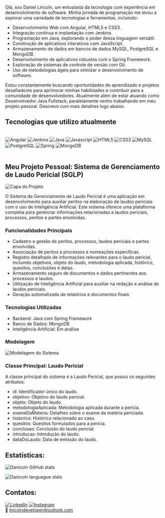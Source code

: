 Olá, sou Daniel Lincoln, um entusiasta da tecnologia com experiência em desenvolvimento de software. Minha jornada de programação me levou a explorar uma variedade de tecnologias e ferramentas, incluindo:

- Desenvolvimento Web com Angular, HTML5 e CSS3.
- Integração contínua e implantação com Jenkins.
- Programação em Java, explorando o poder dessa linguagem versátil.
- Construção de aplicativos interativos com JavaScript.
- Armazenamento de dados em bancos de dados MySQL, PostgreSQL e MongoDB.
- Desenvolvimento de aplicativos robustos com o Spring Framework.
- Exploração de sistemas de controle de versão com Git.
- Uso de metodologias ágeis para otimizar o desenvolvimento de software.

<p>Estou constantemente buscando oportunidades de aprendizado e projetos desafiadores para aprimorar minhas habilidades e contribuir para a comunidade de desenvolvedores. Atualmente além de estar atuando como Desenvolvedor Java Fullstack, paralelamente venho trabalhando em meu projeto pessoal. Descrevo com mais detalhes logo abaixo.</p>
 
## Tecnologias que utilizo atualmente

<div style="display: inline_block"><br/>
 <img align="center" alt="Angular" src="https://img.shields.io/badge/Angular-DD0031?style=for-the-badge&logo=angular&logoColor=white" />
 <img align="center" alt="Jenkins" src="https://img.shields.io/badge/Jenkins-D24939?style=for-the-badge&logo=Jenkins&logoColor=white" />
  <img align="center" alt="Java" src="https://img.shields.io/badge/Java-ED8B00?style=for-the-badge&logo=java&logoColor=white" />
  <img align="center" alt="Javascript" src="https://img.shields.io/badge/JavaScript-F7DF1E?style=for-the-badge&logo=javascript&logoColor=black" />
  <img align="center" alt="HTML5" src="https://img.shields.io/badge/HTML5-E34F26?style=for-the-badge&logo=html5&logoColor=white" />
  <img align="center" alt="CSS3" src="https://img.shields.io/badge/CSS3-1572B6?style=for-the-badge&logo=css3&logoColor=white" />
   <img align="center" alt="MySQL" src="https://img.shields.io/badge/MySQL-00000F?style=for-the-badge&logo=mysql&logoColor=white" />
  <img align="center" alt="PostgreSQL" src="https://img.shields.io/badge/PostgreSQL-316192?style=for-the-badge&logo=postgresql&logoColor=white" />
   <img align="center" alt="Spring" src="https://img.shields.io/badge/Spring-6DB33F?style=for-the-badge&logo=spring&logoColor=white" />
  <img align="center" alt="MongoDB" src="https://img.shields.io/badge/MongoDB-4EA94B?style=for-the-badge&logo=mongodb&logoColor=white" />
  </div><br/>

## Meu Projeto Pessoal: Sistema de Gerenciamento de Laudo Pericial (SGLP)

![Capa do Projeto](https://github.com/danicoln/sglp-ui/blob/main/src/assets/capa.jpeg)

O Sistema de Gerenciamento de Laudo Pericial é uma aplicação em desenvolvimento para auxiliar peritos na elaboração de laudos periciais com o uso de Inteligência Artificial. Este sistema oferece uma plataforma completa para gerenciar informações relacionadas a laudos periciais, processos, peritos e partes envolvidas.

### Funcionalidades Principais

- Cadastro e gestão de peritos, processos, laudos periciais e partes envolvidas.
- Associação de peritos a processos e nomeações específicas.
- Registro detalhado de informações relevantes para o laudo pericial, incluindo objetivos, objeto do laudo, metodologia aplicada, histórico, quesitos, conclusões e datas.
- Armazenamento seguro de documentos e dados pertinentes aos processos e laudos.
- Utilização de Inteligência Artificial para auxiliar na redação e análise de laudos periciais.
- Geração automatizada de relatórios e documentos finais.

### Tecnologias Utilizadas

- Backend: Java com Spring Framework
- Banco de Dados: MongoDB
- Inteligência Artificial: Em análise

### Modelagem

![Modelagem do Sistema](https://github.com/danicoln/sglp-api/assets/99184620/0c147d85-4366-4dde-b059-b099ea071dc0)

### Classe Principal: Laudo Pericial

A classe principal do sistema é a Laudo Pericial, que possui os seguintes atributos:

- id: Identificador único do laudo.
- objetivo: Objetivo do laudo pericial.
- objeto: Objeto do laudo.
- metodologiaAplicada: Metodologia aplicada durante a perícia.
- exameDaMateria: Detalhes sobre o exame da matéria periciada.
- historico: Histórico relacionado ao caso.
- quesitos: Quesitos formulados para a perícia.
- conclusao: Conclusão do laudo pericial.
- introducao: Introdução do laudo.
- dataDoLaudo: Data de emissão do laudo.


## Estatísticas:
  
![Danicoln GitHub stats](https://github-readme-stats.vercel.app/api?username=danicoln&show_icons=true&theme=dark)

![Danicoln languague stats](https://github-readme-stats.vercel.app/api/top-langs/?username=danicoln&layout=compact)
  
## Contatos:
[![LinkedIn](https://img.shields.io/badge/LinkedIn-0077B5?style=for-the-badge&logo=linkedin&logoColor=white)](https://www.linkedin.com/in/daniellincolndev/)
[![Instagram](https://img.shields.io/badge/Instagram-E4405F?style=for-the-badge&logo=instagram&logoColor=white)](https://www.instagram.com/lincolndeveloper/)
</br>📧 lincolndeveloper@outlook.com
